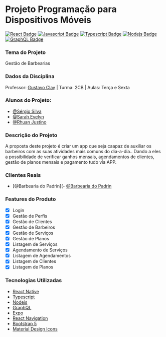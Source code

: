 # Projeto Programação para Dispositivos Móveis
[![React Badge](https://img.shields.io/badge/-React-61DBFB?style=for-the-badge&labelColor=black&logo=react&logoColor=61DBFB)](#) [![Javascript Badge](https://img.shields.io/badge/-Javascript-F0DB4F?style=for-the-badge&labelColor=black&logo=javascript&logoColor=F0DB4F)](#) [![Typescript Badge](https://img.shields.io/badge/-Typescript-007acc?style=for-the-badge&labelColor=black&logo=typescript&logoColor=007acc)](#) [![Nodejs Badge](https://img.shields.io/badge/-Nodejs-3C873A?style=for-the-badge&labelColor=black&logo=node.js&logoColor=3C873A)](#) [![GraphQL Badge](https://img.shields.io/badge/-GraphQl-e535ab?style=for-the-badge&labelColor=black&logo=node.js&logoColor=e535ab)](#)

### Tema do Projeto
Gestão de Barbearias

### Dados da Disciplina
Professor: [Gustavo Clay](https://github.com/gustavoclay) | Turma: 2CB | Aulas: Terça e Sexta

### Alunos do Projeto:
- [@Sérgio Silva](https://github.com/sergiobslva-iesb)
- [@Sarah Evelyn](https://github.com/SarahDevIesb)
- [@Rhuan Justino](https://github.com/RhuanJSouza)

### Descrição do Projeto
A proposta deste projeto é criar um app que seja caapaz de auxiliar os barbeiros com as suas atividades mais comuns do dia-a-dia.. Dando a eles a possibilidade de verificar ganhos mensais, agendamentos de clientes, gestão de planos mensais e pagamento tudo via APP.


### Clientes Reais
- [@Barbearia do Padrin](- [@Barbearia do Padrin](Uhttps://www.instagram.com/barbeariadopadrin/)

### Features do Produto
- [x] Login
- [x] Gestão de Perfis
- [x] Gestão de Clientes
- [x] Gestão de Barbeiros
- [x] Gestão de Serviços
- [x] Gestão de Planos
- [x] Listagem de Serviços
- [x] Agendamento de Serviços
- [x] Listagem de Agendamentos
- [x] Listagem de Clientes
- [x] Listagem de Planos

### Tecnologias Utilizadas
- [React Native](https://reactnative.dev/)
- [Typescript](https://www.typescriptlang.org/)
- [Nodejs](https://nodejs.org/pt)
- [GraphQL](http://docs.github.com/en/graphql)
- [Expo](https://expo.dev/)
- [React Navigation](https://reactnavigation.org/)
- [Bootstrap 5](https://getbootstrap.com/)
- [Material Design Icons](https://m3.material.io/styles/icons/overview)


